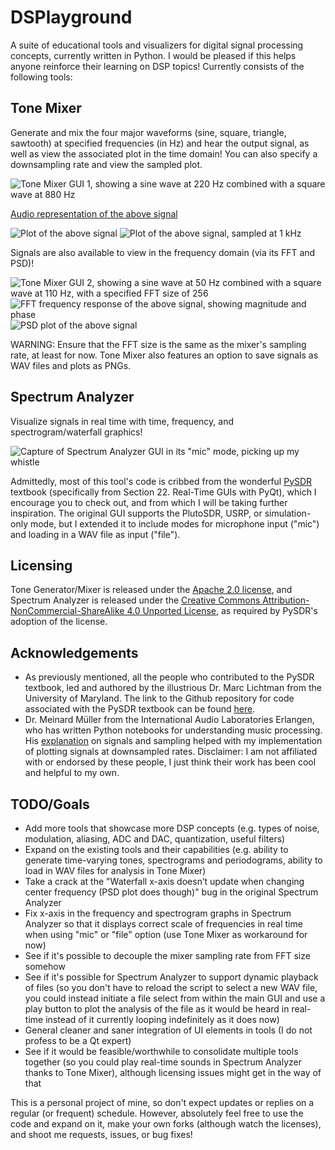 # DSPlayground
A suite of educational tools and visualizers for digital signal processing concepts, currently written in Python. I would be pleased if this helps anyone reinforce their learning on DSP topics! Currently consists of the following tools:

## Tone Mixer
Generate and mix the four major waveforms (sine, square, triangle, sawtooth) at specified frequencies (in Hz) and hear the output signal, as well as view the associated plot in the time domain! You can also specify a downsampling rate and view the sampled plot. 

![Tone Mixer GUI 1, showing a sine wave at 220 Hz combined with a square wave at 880 Hz](https://github.com/user-attachments/assets/c86e4624-d5f6-428b-ac5b-3a1d6bd4b663)

[Audio representation of the above signal](https://github.com/user-attachments/assets/9f980f53-a249-4caa-b1ec-239b7c544385)

![Plot of the above signal](https://github.com/user-attachments/assets/9829d15f-2b20-4afb-bfed-07780b04f7f1)
![Plot of the above signal, sampled at 1 kHz](https://github.com/user-attachments/assets/71ebd112-f5ce-431e-86ea-1c190ee1b970)

Signals are also available to view in the frequency domain (via its FFT and PSD)!

![Tone Mixer GUI 2, showing a sine wave at 50 Hz combined with a square wave at 110 Hz, with a specified FFT size of 256](https://github.com/user-attachments/assets/c18236d8-63f0-4639-acc9-d15e088547f4)
![FFT frequency response of the above signal, showing magnitude and phase](https://github.com/user-attachments/assets/a3cdfc52-4faa-4785-a06f-1cc0da2ccb4d)
![PSD plot of the above signal](https://github.com/user-attachments/assets/42726aa5-d297-4b25-8393-ee3e90de579a)

WARNING: Ensure that the FFT size is the same as the mixer's sampling rate, at least for now. 
Tone Mixer also features an option to save signals as WAV files and plots as PNGs.

## Spectrum Analyzer
Visualize signals in real time with time, frequency, and spectrogram/waterfall graphics!  

![Capture of Spectrum Analyzer GUI in its "mic" mode, picking up my whistle](https://github.com/user-attachments/assets/2750c4be-9d14-45ad-ad38-100fe7c5bae2)

Admittedly, most of this tool's code is cribbed from the wonderful [PySDR](https://pysdr.org/) textbook (specifically from Section 22. Real-Time GUIs with PyQt), which I encourage you to check out, and from which I will be taking further inspiration. The original GUI supports the PlutoSDR, USRP, or simulation-only mode, but I extended it to include modes for microphone input ("mic") and loading in a WAV file as input ("file").

## Licensing
Tone Generator/Mixer is released under the [Apache 2.0 license](https://www.apache.org/licenses/LICENSE-2.0), and Spectrum Analyzer is released under the [Creative Commons Attribution-NonCommercial-ShareAlike 4.0 Unported License](https://creativecommons.org/licenses/by-nc-sa/4.0/), as required by PySDR's adoption of the license.

## Acknowledgements
* As previously mentioned, all the people who contributed to the PySDR textbook, led and authored by the illustrious Dr. Marc Lichtman from the University of Maryland. The link to the Github repository for code associated with the PySDR textbook can be found [here](https://github.com/777arc/PySDR).
* Dr. Meinard Müller from the International Audio Laboratories Erlangen, who has written Python notebooks for understanding music processing. His [explanation](https://www.audiolabs-erlangen.de/resources/MIR/FMP/C0/C0.html) on signals and sampling helped with my implementation of plotting signals at downsampled rates.
Disclaimer: I am not affiliated with or endorsed by these people, I just think their work has been cool and helpful to my own.

## TODO/Goals
* Add more tools that showcase more DSP concepts (e.g. types of noise, modulation, aliasing, ADC and DAC, quantization, useful filters)
* Expand on the existing tools and their capabilities (e.g. ability to generate time-varying tones, spectrograms and periodograms, ability to load in WAV files for analysis in Tone Mixer)
* Take a crack at the "Waterfall x-axis doesn’t update when changing center frequency (PSD plot does though)" bug in the original Spectrum Analyzer
* Fix x-axis in the frequency and spectrogram graphs in Spectrum Analyzer so that it displays correct scale of frequencies in real time when using "mic" or "file" option (use Tone Mixer as workaround for now)
* See if it's possible to decouple the mixer sampling rate from FFT size somehow
* See if it's possible for Spectrum Analyzer to support dynamic playback of files (so you don't have to reload the script to select a new WAV file, you could instead initiate a file select from within the main GUI and use a play button to plot the analysis of the file as it would be heard in real-time instead of it currently looping indefinitely as it does now) 
* General cleaner and saner integration of UI elements in tools (I do not profess to be a Qt expert)
* See if it would be feasible/worthwhile to consolidate multiple tools together (so you could play real-time sounds in Spectrum Analyzer thanks to Tone Mixer), although licensing issues might get in the way of that

This is a personal project of mine, so don't expect updates or replies on a regular (or frequent) schedule. However, absolutely feel free to use the code and expand on it, make your own forks (although watch the licenses), and shoot me requests, issues, or bug fixes!
